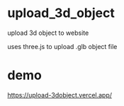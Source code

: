 # upload_3d_object
upload 3d object to website

uses three.js to upload .glb object file

# demo
https://upload-3dobject.vercel.app/

